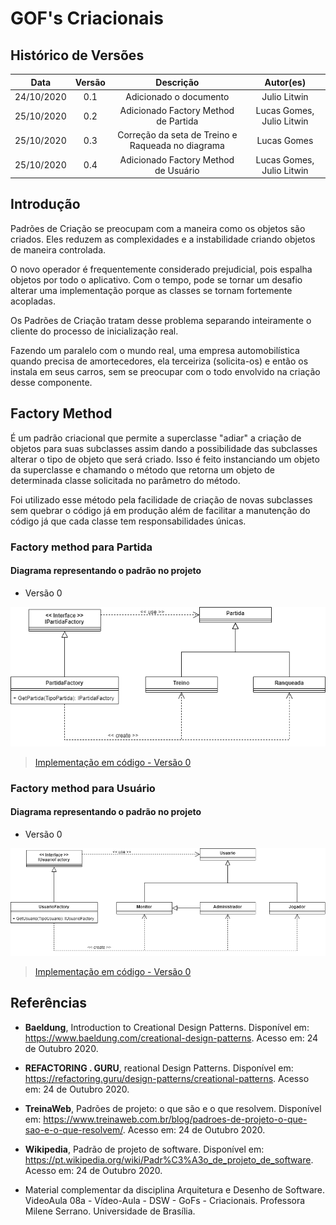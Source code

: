 # GOF's Criacionais

## Histórico de Versões

|   Data   | Versão |           Descrição           |             Autor(es)              |
|:--------:|:------:|:-----------------------------:|:----------------------------------:|
| 24/10/2020 | 0.1 | Adicionado o documento | Julio Litwin |
| 25/10/2020 | 0.2 | Adicionado Factory Method de Partida | Lucas Gomes, Julio Litwin |
| 25/10/2020 | 0.3 | Correção da seta de Treino e Raqueada no diagrama | Lucas Gomes |
| 25/10/2020 | 0.4 | Adicionado Factory Method de Usuário | Lucas Gomes, Julio Litwin |

## Introdução

Padrões de Criação se preocupam com a maneira como os objetos são criados. Eles reduzem as complexidades e a instabilidade criando objetos de maneira controlada.

O novo operador é frequentemente considerado prejudicial, pois espalha objetos por todo o aplicativo. Com o tempo, pode se tornar um desafio alterar uma implementação porque as classes se tornam fortemente acopladas.

Os Padrões de Criação tratam desse problema separando inteiramente o cliente do processo de inicialização real.

Fazendo um paralelo com o mundo real, uma empresa automobilística quando precisa de amortecedores, ela terceiriza (solicita-os) e então os instala em seus carros, sem se preocupar com o todo envolvido na criação desse componente.

## Factory Method
É um padrão criacional que permite a superclasse "adiar" a criação de objetos para suas subclasses assim dando a possibilidade das subclasses alterar o tipo de objeto que será criado. Isso é feito instanciando um objeto da superclasse e chamando o método que retorna um objeto de determinada classe solicitada no parâmetro do método. 

Foi utilizado esse método pela facilidade de criação de novas subclasses sem quebrar o código já em produção além de facilitar a manutenção do código já que cada classe tem responsabilidades únicas.

### Factory method para Partida
#### Diagrama representando o padrão no projeto
- Versão 0

![FactoryPartidaDiagrama](../img/diagramas/factory_method_partida_v0.png)

> [Implementação em código - Versão 0](./factory_partida_codigo_v0.md)


### Factory method para Usuário
#### Diagrama representando o padrão no projeto
- Versão 0

![FactoryPartidaDiagrama](../img/diagramas/factory_method_usuario_v0.png)

> [Implementação em código - Versão 0](./factory_usuario_codigo_v0.md)


## Referências

- **Baeldung**, Introduction to Creational Design Patterns. Disponível em: <https://www.baeldung.com/creational-design-patterns>. Acesso em: 24 de Outubro 2020.

- **REFACTORING . GURU**, reational Design Patterns. Disponível em: <https://refactoring.guru/design-patterns/creational-patterns>. Acesso em: 24 de Outubro 2020.

- **TreinaWeb**, Padrões de projeto: o que são e o que resolvem. Disponível em: <https://www.treinaweb.com.br/blog/padroes-de-projeto-o-que-sao-e-o-que-resolvem/>. Acesso em: 24 de Outubro 2020.

- **Wikipedia**, Padrão de projeto de software. Disponível em: <https://pt.wikipedia.org/wiki/Padr%C3%A3o_de_projeto_de_software>. Acesso em: 24 de Outubro 2020.

- Material complementar da disciplina Arquitetura e Desenho de Software. VideoAula 08a - Vídeo-Aula - DSW - GoFs - Criacionais. Professora Milene Serrano. Universidade de Brasília.